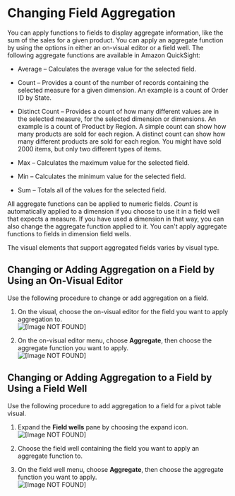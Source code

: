 # Changing Field Aggregation<a name="changing-field-aggregation"></a>

You can apply functions to fields to display aggregate information, like the sum of the sales for a given product\. You can apply an aggregate function by using the options in either an on\-visual editor or a field well\. The following aggregate functions are available in Amazon QuickSight:

+ Average – Calculates the average value for the selected field\.

+ Count – Provides a count of the number of records containing the selected measure for a given dimension\. An example is a count of Order ID by State\. 

+ Distinct Count – Provides a count of how many different values are in the selected measure, for the selected dimension or dimensions\. An example is a count of Product by Region\. A simple count can show how many products are sold for each region\. A distinct count can show how many different products are sold for each region\. You might have sold 2000 items, but only two different types of items\. 

+ Max – Calculates the maximum value for the selected field\.

+ Min – Calculates the minimum value for the selected field\.

+ Sum – Totals all of the values for the selected field\.

All aggregate functions can be applied to numeric fields\. *Count* is automatically applied to a dimension if you choose to use it in a field well that expects a measure\. If you have used a dimension in that way, you can also change the aggregate function applied to it\. You can't apply aggregate functions to fields in dimension field wells\.

The visual elements that support aggregated fields varies by visual type\.

## Changing or Adding Aggregation on a Field by Using an On\-Visual Editor<a name="change-field-aggregation-element-controls"></a>

Use the following procedure to change or add aggregation on a field\.

1. On the visual, choose the on\-visual editor for the field you want to apply aggregation to\.  
![\[Image NOT FOUND\]](http://docs.aws.amazon.com/quicksight/latest/user/images/editor-aggregate.png)

1. On the on\-visual editor menu, choose **Aggregate**, then choose the aggregate function you want to apply\.  
![\[Image NOT FOUND\]](http://docs.aws.amazon.com/quicksight/latest/user/images/editor-aggregate2.png)

## Changing or Adding Aggregation to a Field by Using a Field Well<a name="change-field-aggregation-field-wells"></a>

Use the following procedure to add aggregation to a field for a pivot table visual\.

1. Expand the **Field wells** pane by choosing the expand icon\.  
![\[Image NOT FOUND\]](http://docs.aws.amazon.com/quicksight/latest/user/images/expand-field-wells.png)

1. Choose the field well containing the field you want to apply an aggregate function to\.

1. On the field well menu, choose **Aggregate**, then choose the aggregate function you want to apply\.  
![\[Image NOT FOUND\]](http://docs.aws.amazon.com/quicksight/latest/user/images/field-well-aggregates.png)